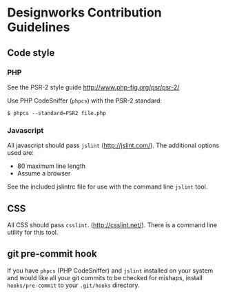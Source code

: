 # Designworks Contribution Guidelines

## Code style

### PHP

See the PSR-2 style guide http://www.php-fig.org/psr/psr-2/

Use PHP CodeSniffer (`phpcs`) with the PSR-2 standard:

    $ phpcs --standard=PSR2 file.php


### Javascript

All javascript should pass `jslint` (http://jslint.com/). The additional options
used are:

* 80 maximum line length
* Assume a browser

See the included jslintrc file for use with the command line `jslint` tool.


## CSS

All CSS should pass `csslint`. (http://csslint.net/). There is a command line
utility for this tool.


## git pre-commit hook

If you have `phpcs` (PHP CodeSniffer) and `jslint` installed on your system and
would like all your git commits to be checked for mishaps, install
`hooks/pre-commit` to your `.git/hooks` directory.
